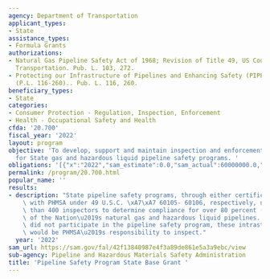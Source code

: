 ```yaml
---
agency: Department of Transportation
applicant_types:
- State
assistance_types:
- Formula Grants
authorizations:
- Natural Gas Pipeline Safety Act of 1968; Revision of Title 49, US Code, Annotated,
  Transportation. Pub. L. 103, 272.
- Protecting our Infrastructure of Pipelines and Enhancing Safety (PIPES) Act of 2020
  (P.L. 116-260).. Pub. L. 116, 260.
beneficiary_types:
- State
categories:
- Consumer Protection - Regulation, Inspection, Enforcement
- Health - Occupational Safety and Health
cfda: '20.700'
fiscal_year: '2022'
layout: program
objective: 'To develop, support and maintain inspection and enforcement activities
  for State gas and hazardous liquid pipeline safety programs. '
obligations: '[{"x":"2022","sam_estimate":0.0,"sam_actual":60000000.0,"usa_spending_actual":60000000.0},{"x":"2023","sam_estimate":60500000.0,"sam_actual":0.0,"usa_spending_actual":4394542.0},{"x":"2024","sam_estimate":62000000.0,"sam_actual":0.0,"usa_spending_actual":0.0}]'
permalink: /program/20.700.html
popular_name: ''
results:
- description: "State pipeline safety programs, through either certifications or agreements\
    \ with PHMSA under 49 U.S.C. \xA7\xA7 60105- 60106, respectively, utilize more\
    \ than 400 inspectors to determine compliance for over 80 percent (by mileage)\
    \ of the Nation\u2019s natural gas and hazardous liquid pipelines. If the states\
    \ did not participate in the pipeline safety program, these intrastate facilities\
    \ would be PHMSA\u2019s responsibility to inspect."
  year: '2022'
sam_url: https://sam.gov/fal/42f13840987e4f3a89de861e5a3a9ebc/view
sub-agency: Pipeline and Hazardous Materials Safety Administration
title: 'Pipeline Safety Program State Base Grant '
---
```

